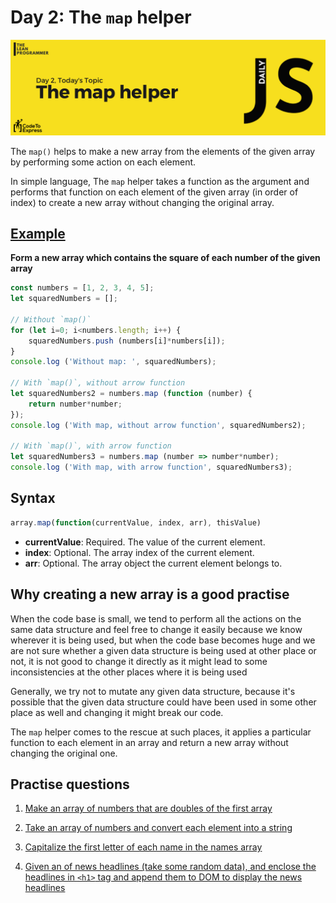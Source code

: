 # Day 2: The `map` helper

![The map helper](./cover.png)

The `map()` helps to make a new array from the elements of the given array by performing some action on each element.

In simple language, The `map` helper takes a function as the argument and performs that function on each element of the given array (in order of index) to create a new array without changing the original array.

## [Example](./1.js)

**Form a new array which contains the square of each number of the given array**

```js
const numbers = [1, 2, 3, 4, 5];
let squaredNumbers = [];

// Without `map()`
for (let i=0; i<numbers.length; i++) {
    squaredNumbers.push (numbers[i]*numbers[i]);
}
console.log ('Without map: ', squaredNumbers);

// With `map()`, without arrow function
let squaredNumbers2 = numbers.map (function (number) {
    return number*number;
});
console.log ('With map, without arrow function', squaredNumbers2);

// With `map()`, with arrow function
let squaredNumbers3 = numbers.map (number => number*number);
console.log ('With map, with arrow function', squaredNumbers3);
```

## Syntax

```js
array.map(function(currentValue, index, arr), thisValue)
```

- **currentValue**: Required.
    The value of the current element.
- **index**: Optional.
    The array index of the current element.
- **arr**: Optional.
    The array object the current element belongs to.

## Why creating a new array is a good practise

When the code base is small, we tend to perform all the actions on the same data structure and feel free to change it easily because we know wherever it is being used, but when the code base becomes huge and we are not sure whether a given data structure is being used at other place or not, it is not good to change it directly as it might lead to some inconsistencies at the other places where it is being used

Generally, we try not to mutate any given data structure, because it's possible that the given data structure could have been used in some other place as well and changing it might break our code.

The `map` helper comes to the rescue at such places, it applies a particular function to each element in an array and return a new array without changing the original one.

## Practise questions

1. [Make an array of numbers that are doubles of the first array](./exercises/1.js)
     
2. [Take an array of numbers and convert each element into a string](./exercises/2.js)
  
3. [Capitalize the first letter of each name in the names array](./exercises/3.js)

4. [Given an of news headlines (take some random data), and enclose the headlines in `<h1>` tag and append them to DOM to display the news headlines](./exercises/4.js)